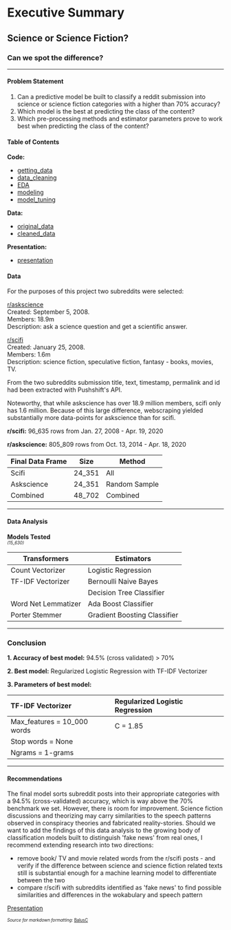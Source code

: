 # Executive Summary
## Science or Science Fiction?
### Can we spot the difference? 
---
#### Problem Statement

1. Can a predictive model be built to classify a reddit submission into science or science fiction categories with a higher than 70% accuracy?
2. Which model is the best at predicting the class of the content?
3. Which pre-processing methods and estimator parameters prove to work best when predicting the class of the content?

#### Table of Contents

**Code:**
 * [getting_data](getting_data.ipynb)
 * [data_cleaning](data_cleaning.ipynb)
 * [EDA](EDA.ipynb)
 * [modeling](modeling.ipynb)
 * [model_tuning](model_tuning.ipynb)<br>
 
**Data:** 
 * [original_data](reddit_working.csv)
 * [cleaned_data](reddit_working.csv)<br>
 
**Presentation:**
 * [presentation](Presentation.pdf)
 
#### Data

For the purposes of this project two subreddits were selected:

[r/askscience](https://www.reddit.com/r/askscience/comments/g45x1t/is_it_a_myth_or_a_fact_that_dogs_can_sniff_cancer/
) <br> Created: September 5, 2008. <br> Members: 18.9m <br> Description: ask a science question and get a scientific answer. <br>

[r/scifi](https://www.reddit.com/r/scifi/) <br> Created: January 25, 2008. <br> Members: 1.6m <br> Description: science fiction, speculative fiction, fantasy - books, movies, TV. <br> 


From the two subreddits submission title, text, timestamp, permalink and id had been extracted with Pushshift's API. 

Noteworthy, that while askscience has over 18.9 million members, scifi only has 1.6 million. Because of this large difference, webscraping yielded substantially more data-points for askscience than for scifi. <br>

**r/scifi:** 96_635 rows from Jan. 27, 2008 - Apr. 19, 2020
 
**r/askscience:** 805_809 rows from Oct. 13, 2014 - Apr. 18, 2020

|Final Data Frame| Size | Method|
|----------|----|------|
|Scifi|24_351|All|
|Askscience|24_351|Random Sample|
|Combined|48_702|Combined|

---
#### Data Analysis

**Models Tested**<br>
<sup><sub>*(15_630)*<sub><sup>

|Transformers|Estimators|
|------------|----------|
|Count Vectorizer|Logistic Regression|
|TF-IDF Vectorizer|Bernoulli Naive Bayes|
| |Decision Tree Classifier|
|Word Net Lemmatizer|Ada Boost Classifier|
|Porter Stemmer|Gradient Boosting Classifier|

---

### Conclusion

**1. Accuracy of best model:** 
 94.5% (cross validated) > 70%
    
**2. Best model:**
Regularized Logistic Regression with TF-IDF Vectorizer

**3. Parameters of best model:**

|**TF-IDF Vectorizer**| **Regularized Logistic Regression**|
|:---------------------|:-----------------------------------|
|Max_features = 10_000 words |      C = 1.85 |
|Stop words = None |
|Ngrams = 1-grams | |
    
---
#### Recommendations

The final model sorts subreddit posts into their appropriate categories with a 94.5% (cross-validated) accuracy, which is way above the 70% benchmark we set. However, there is room for improvement. Science fiction discussions and theorizing may carry similarities to the speech patterns observed in conspiracy theories and fabricated reality-stories. Should we want to add the findings of this data analysis to the growing body of classification models built to distinguish 'fake news' from real ones, I recommend extending research into two directions:
- remove book/ TV and movie related words from the r/scifi posts - and verify if the difference between science and science fiction related texts still is substantial enough for a machine learning model to differentiate between the two
- compare r/scifi with subreddits identified as 'fake news' to find possible similarities and differences in the wokabulary and speech pattern 

[Presentation](Presentation.pdf)
  
<sup><sub>*Source for markdown formatting:* [BalusC](https://meta.stackexchange.com/questions/53800/markdown-extension-for-really-small-tiny-text/53801)<sub><sup>
